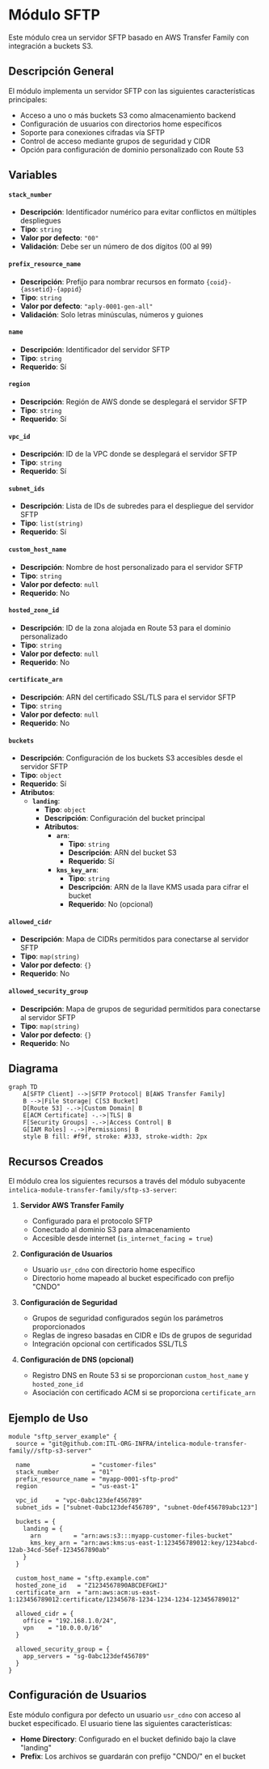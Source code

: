 # Módulo SFTP

Este módulo crea un servidor SFTP basado en AWS Transfer Family con integración a buckets S3.

## Descripción General

El módulo implementa un servidor SFTP con las siguientes características principales:

- Acceso a uno o más buckets S3 como almacenamiento backend
- Configuración de usuarios con directorios home específicos
- Soporte para conexiones cifradas vía SFTP
- Control de acceso mediante grupos de seguridad y CIDR
- Opción para configuración de dominio personalizado con Route 53

## Variables

#### `stack_number`

- **Descripción**: Identificador numérico para evitar conflictos en múltiples despliegues
- **Tipo**: `string`
- **Valor por defecto**: `"00"`
- **Validación**: Debe ser un número de dos dígitos (00 al 99)

#### `prefix_resource_name`

- **Descripción**: Prefijo para nombrar recursos en formato `{coid}-{assetid}-{appid}`
- **Tipo**: `string`
- **Valor por defecto**: `"aply-0001-gen-all"`
- **Validación**: Solo letras minúsculas, números y guiones

#### `name`

- **Descripción**: Identificador del servidor SFTP
- **Tipo**: `string`
- **Requerido**: Sí

#### `region`

- **Descripción**: Región de AWS donde se desplegará el servidor SFTP
- **Tipo**: `string`
- **Requerido**: Sí

#### `vpc_id`

- **Descripción**: ID de la VPC donde se desplegará el servidor SFTP
- **Tipo**: `string`
- **Requerido**: Sí

#### `subnet_ids`

- **Descripción**: Lista de IDs de subredes para el despliegue del servidor SFTP
- **Tipo**: `list(string)`
- **Requerido**: Sí

#### `custom_host_name`

- **Descripción**: Nombre de host personalizado para el servidor SFTP
- **Tipo**: `string`
- **Valor por defecto**: `null`
- **Requerido**: No

#### `hosted_zone_id`

- **Descripción**: ID de la zona alojada en Route 53 para el dominio personalizado
- **Tipo**: `string`
- **Valor por defecto**: `null`
- **Requerido**: No

#### `certificate_arn`

- **Descripción**: ARN del certificado SSL/TLS para el servidor SFTP
- **Tipo**: `string`
- **Valor por defecto**: `null`
- **Requerido**: No

#### `buckets`

- **Descripción**: Configuración de los buckets S3 accesibles desde el servidor SFTP
- **Tipo**: `object`
- **Requerido**: Sí
- **Atributos**:
    - **`landing`**:
        - **Tipo**: `object`
        - **Descripción**: Configuración del bucket principal
        - **Atributos**:
            - **`arn`**:
                - **Tipo**: `string`
                - **Descripción**: ARN del bucket S3
                - **Requerido**: Sí
            - **`kms_key_arn`**:
                - **Tipo**: `string`
                - **Descripción**: ARN de la llave KMS usada para cifrar el bucket
                - **Requerido**: No (opcional)

#### `allowed_cidr`

- **Descripción**: Mapa de CIDRs permitidos para conectarse al servidor SFTP
- **Tipo**: `map(string)`
- **Valor por defecto**: `{}`
- **Requerido**: No

#### `allowed_security_group`

- **Descripción**: Mapa de grupos de seguridad permitidos para conectarse al servidor SFTP
- **Tipo**: `map(string)`
- **Valor por defecto**: `{}`
- **Requerido**: No

## Diagrama

```mermaid
graph TD
    A[SFTP Client] -->|SFTP Protocol| B[AWS Transfer Family]
    B -->|File Storage| C[S3 Bucket]
    D[Route 53] -.->|Custom Domain| B
    E[ACM Certificate] -.->|TLS| B
    F[Security Groups] -.->|Access Control| B
    G[IAM Roles] -.->|Permissions| B
    style B fill: #f9f, stroke: #333, stroke-width: 2px
```

## Recursos Creados

El módulo crea los siguientes recursos a través del módulo subyacente `intelica-module-transfer-family/sftp-s3-server`:

1. **Servidor AWS Transfer Family**
    - Configurado para el protocolo SFTP
    - Conectado al dominio S3 para almacenamiento
    - Accesible desde internet (`is_internet_facing = true`)

2. **Configuración de Usuarios**
    - Usuario `usr_cdno` con directorio home específico
    - Directorio home mapeado al bucket especificado con prefijo "CNDO"

3. **Configuración de Seguridad**
    - Grupos de seguridad configurados según los parámetros proporcionados
    - Reglas de ingreso basadas en CIDR e IDs de grupos de seguridad
    - Integración opcional con certificados SSL/TLS

4. **Configuración de DNS (opcional)**
    - Registro DNS en Route 53 si se proporcionan `custom_host_name` y `hosted_zone_id`
    - Asociación con certificado ACM si se proporciona `certificate_arn`

## Ejemplo de Uso

```hcl
module "sftp_server_example" {
  source = "git@github.com:ITL-ORG-INFRA/intelica-module-transfer-family//sftp-s3-server"

  name                 = "customer-files"
  stack_number         = "01"
  prefix_resource_name = "myapp-0001-sftp-prod"
  region               = "us-east-1"
  
  vpc_id     = "vpc-0abc123def456789"
  subnet_ids = ["subnet-0abc123def456789", "subnet-0def456789abc123"]
  
  buckets = {
    landing = {
      arn         = "arn:aws:s3:::myapp-customer-files-bucket"
      kms_key_arn = "arn:aws:kms:us-east-1:123456789012:key/1234abcd-12ab-34cd-56ef-1234567890ab"
    }
  }
  
  custom_host_name = "sftp.example.com"
  hosted_zone_id   = "Z1234567890ABCDEFGHIJ"
  certificate_arn  = "arn:aws:acm:us-east-1:123456789012:certificate/12345678-1234-1234-1234-123456789012"
  
  allowed_cidr = {
    office = "192.168.1.0/24",
    vpn    = "10.0.0.0/16"
  }
  
  allowed_security_group = {
    app_servers = "sg-0abc123def456789"
  }
}
```

## Configuración de Usuarios

Este módulo configura por defecto un usuario `usr_cdno` con acceso al bucket especificado. El usuario tiene las siguientes características:

- **Home Directory**: Configurado en el bucket definido bajo la clave "landing"
- **Prefix**: Los archivos se guardarán con prefijo "CNDO/" en el bucket
